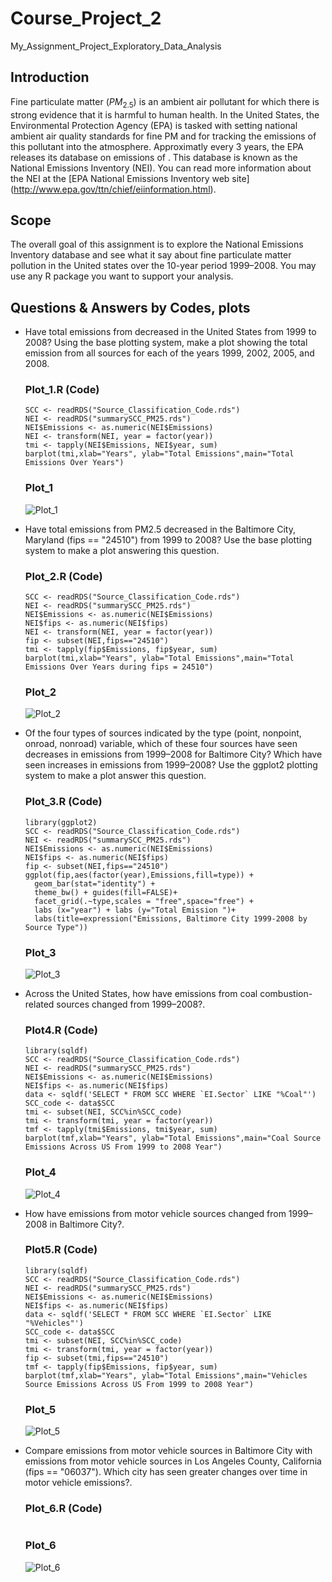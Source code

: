 # Course_Project_2
My_Assignment_Project_Exploratory_Data_Analysis

## Introduction
Fine particulate matter ($PM_{2.5}$) is an ambient air pollutant for which there is strong evidence that it is harmful to human health. In the United States, 
the Environmental Protection Agency (EPA) is tasked with setting national ambient air quality standards for fine PM and for tracking the emissions of this pollutant 
into the atmosphere. Approximatly every 3 years, the EPA releases its database on emissions of . This database is known as the National Emissions Inventory (NEI). 
You can read more information about the NEI at the [EPA National Emissions Inventory web site] (http://www.epa.gov/ttn/chief/eiinformation.html).

## Scope
The overall goal of this assignment is to explore the National Emissions Inventory database and see what it say about fine particulate matter pollution in the 
United states over the 10-year period 1999–2008. You may use any R package you want to support your analysis.

## Questions & Answers by Codes, plots
- Have total emissions from  decreased in the United States from 1999 to 2008? Using the base plotting system, make a plot showing the total  emission from all 
  sources for each of the years 1999, 2002, 2005, and 2008.
  
  ### Plot_1.R (Code)
  ```
  SCC <- readRDS("Source_Classification_Code.rds")
  NEI <- readRDS("summarySCC_PM25.rds")
  NEI$Emissions <- as.numeric(NEI$Emissions)
  NEI <- transform(NEI, year = factor(year))
  tmi <- tapply(NEI$Emissions, NEI$year, sum)
  barplot(tmi,xlab="Years", ylab="Total Emissions",main="Total Emissions Over Years")
  ```
  ### Plot_1
  ![Plot_1](/Plot_1.png)
- Have total emissions from PM2.5 decreased in the Baltimore City, Maryland (fips == "24510") from 1999 to 2008? Use the base plotting system to make a plot 
  answering this question. 
  ### Plot_2.R (Code)
  ```
  SCC <- readRDS("Source_Classification_Code.rds")
  NEI <- readRDS("summarySCC_PM25.rds")
  NEI$Emissions <- as.numeric(NEI$Emissions)
  NEI$fips <- as.numeric(NEI$fips)
  NEI <- transform(NEI, year = factor(year))
  fip <- subset(NEI,fips=="24510")
  tmi <- tapply(fip$Emissions, fip$year, sum)
  barplot(tmi,xlab="Years", ylab="Total Emissions",main="Total Emissions Over Years during fips = 24510")
  ```
  ### Plot_2
  ![Plot_2](/Plot_2.png)
- Of the four types of sources indicated by the type (point, nonpoint, onroad, nonroad) variable, which of these four sources have seen decreases in emissions 
  from 1999–2008 for Baltimore City? Which have seen increases in emissions from 1999–2008? Use the ggplot2 plotting system to make a plot answer this question.
  ### Plot_3.R (Code)
  ```
  library(ggplot2)
  SCC <- readRDS("Source_Classification_Code.rds")
  NEI <- readRDS("summarySCC_PM25.rds")
  NEI$Emissions <- as.numeric(NEI$Emissions)
  NEI$fips <- as.numeric(NEI$fips)
  fip <- subset(NEI,fips=="24510")
  ggplot(fip,aes(factor(year),Emissions,fill=type)) +
    geom_bar(stat="identity") +
    theme_bw() + guides(fill=FALSE)+
    facet_grid(.~type,scales = "free",space="free") + 
    labs (x="year") + labs (y="Total Emission ")+ 
    labs(title=expression("Emissions, Baltimore City 1999-2008 by Source Type"))
  ```
  ### Plot_3
  ![Plot_3](/Plot_3.png)
- Across the United States, how have emissions from coal combustion-related sources changed from 1999–2008?.
  ### Plot4.R (Code)
  ```
  library(sqldf)
  SCC <- readRDS("Source_Classification_Code.rds")
  NEI <- readRDS("summarySCC_PM25.rds")
  NEI$Emissions <- as.numeric(NEI$Emissions)
  NEI$fips <- as.numeric(NEI$fips)
  data <- sqldf('SELECT * FROM SCC WHERE `EI.Sector` LIKE "%Coal"')
  SCC_code <- data$SCC
  tmi <- subset(NEI, SCC%in%SCC_code)
  tmi <- transform(tmi, year = factor(year))
  tmf <- tapply(tmi$Emissions, tmi$year, sum)
  barplot(tmf,xlab="Years", ylab="Total Emissions",main="Coal Source Emissions Across US From 1999 to 2008 Year")
  ```
  ### Plot_4
  ![Plot_4](/Plot_4.png)
- How have emissions from motor vehicle sources changed from 1999–2008 in Baltimore City?.
  ### Plot5.R (Code)
  ```
  library(sqldf)
  SCC <- readRDS("Source_Classification_Code.rds")
  NEI <- readRDS("summarySCC_PM25.rds")
  NEI$Emissions <- as.numeric(NEI$Emissions)
  NEI$fips <- as.numeric(NEI$fips)
  data <- sqldf('SELECT * FROM SCC WHERE `EI.Sector` LIKE "%Vehicles"')
  SCC_code <- data$SCC
  tmi <- subset(NEI, SCC%in%SCC_code)
  tmi <- transform(tmi, year = factor(year))
  fip <- subset(tmi,fips=="24510")
  tmf <- tapply(fip$Emissions, fip$year, sum)
  barplot(tmf,xlab="Years", ylab="Total Emissions",main="Vehicles Source Emissions Across US From 1999 to 2008 Year")
  ```
  ### Plot_5
  ![Plot_5](/Plot_5.png)
- Compare emissions from motor vehicle sources in Baltimore City with emissions from motor vehicle sources in Los Angeles County, California (fips == "06037"). 
  Which city has seen greater changes over time in motor vehicle emissions?.
  ### Plot_6.R (Code)
  ```
  
  ```
  ### Plot_6
  ![Plot_6](/Plot_6.png)
